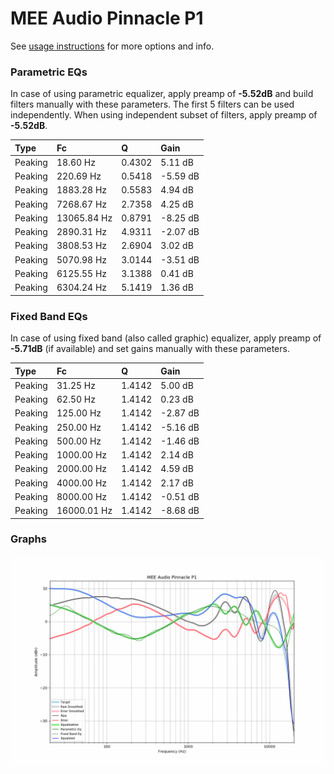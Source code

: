 # MEE Audio Pinnacle P1
See [usage instructions](https://github.com/jaakkopasanen/AutoEq#usage) for more options and info.

### Parametric EQs
In case of using parametric equalizer, apply preamp of **-5.52dB** and build filters manually
with these parameters. The first 5 filters can be used independently.
When using independent subset of filters, apply preamp of **-5.52dB**.

| Type    | Fc          |      Q | Gain     |
|:--------|:------------|:-------|:---------|
| Peaking | 18.60 Hz    | 0.4302 | 5.11 dB  |
| Peaking | 220.69 Hz   | 0.5418 | -5.59 dB |
| Peaking | 1883.28 Hz  | 0.5583 | 4.94 dB  |
| Peaking | 7268.67 Hz  | 2.7358 | 4.25 dB  |
| Peaking | 13065.84 Hz | 0.8791 | -8.25 dB |
| Peaking | 2890.31 Hz  | 4.9311 | -2.07 dB |
| Peaking | 3808.53 Hz  | 2.6904 | 3.02 dB  |
| Peaking | 5070.98 Hz  | 3.0144 | -3.51 dB |
| Peaking | 6125.55 Hz  | 3.1388 | 0.41 dB  |
| Peaking | 6304.24 Hz  | 5.1419 | 1.36 dB  |

### Fixed Band EQs
In case of using fixed band (also called graphic) equalizer, apply preamp of **-5.71dB**
(if available) and set gains manually with these parameters.

| Type    | Fc          |      Q | Gain     |
|:--------|:------------|:-------|:---------|
| Peaking | 31.25 Hz    | 1.4142 | 5.00 dB  |
| Peaking | 62.50 Hz    | 1.4142 | 0.23 dB  |
| Peaking | 125.00 Hz   | 1.4142 | -2.87 dB |
| Peaking | 250.00 Hz   | 1.4142 | -5.16 dB |
| Peaking | 500.00 Hz   | 1.4142 | -1.46 dB |
| Peaking | 1000.00 Hz  | 1.4142 | 2.14 dB  |
| Peaking | 2000.00 Hz  | 1.4142 | 4.59 dB  |
| Peaking | 4000.00 Hz  | 1.4142 | 2.17 dB  |
| Peaking | 8000.00 Hz  | 1.4142 | -0.51 dB |
| Peaking | 16000.01 Hz | 1.4142 | -8.68 dB |

### Graphs
![](./MEE%20Audio%20Pinnacle%20P1.png)
